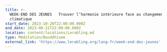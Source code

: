 ```yaml
---
title: >-
  WEEK-END DES JEUNES   Trouver l’harmonie intérieure face au changement
  climatique
start_date: 2023-10-20T22:00:00.000Z
end_date: 2023-08-21T22:00:00.000Z
location: content/locations/Lerabling.md
type: Méditation/Bouddhisme
external_link: 'https://www.lerabling.org/lang-fr/week-end-des-jeunes'
---
```


